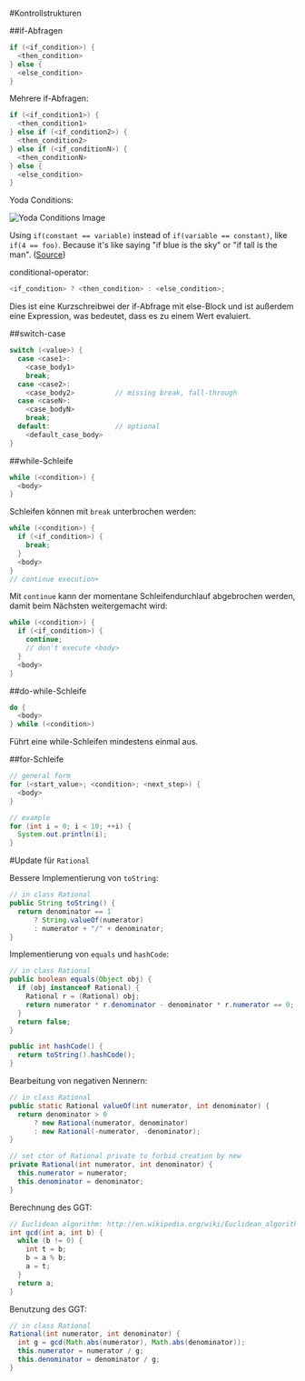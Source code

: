#Kontrollstrukturen

##if-Abfragen

```java
if (<if_condition>) {
  <then_condition>
} else {
  <else_condition>
}
```

Mehrere if-Abfragen:
```java
if (<if_condition1>) {
  <then_condition1>
} else if (<if_condition2>) {
  <then_condition2>
} else if (<if_conditionN>) {
  <then_conditionN>
} else {
  <else_condition>
}
```

Yoda Conditions:

![Yoda Conditions Image](http://www.codinghorror.com/.a/6a0120a85dcdae970b0176169611b8970c-800wi)

Using `if(constant == variable)` instead of `if(variable == constant)`, like `if(4 == foo)`. Because it's like saying "if blue is the sky" or "if tall is the man". ([Source](http://www.codinghorror.com/blog/2012/07/new-programming-jargon.html))

conditional-operator:
```java
<if_condition> ? <then_condition> : <else_condition>;
```
Dies ist eine Kurzschreibwei der if-Abfrage mit else-Block und ist außerdem eine Expression, was bedeutet, dass es zu einem Wert evaluiert.

##switch-case

```java
switch (<value>) {
  case <case1>:
    <case_body1>
    break;
  case <case2>:
    <case_body2>          // missing break, fall-through
  case <caseN>:
    <case_bodyN>
    break;
  default:                // optional
    <default_case_body>
}
```

##while-Schleife

```java
while (<condition>) {
  <body>
}
```

Schleifen können mit `break` unterbrochen werden:

```java
while (<condition>) {
  if (<if_condition>) {
    break;
  }
  <body>
}
// continue execution+
```

Mit `continue` kann der momentane Schleifendurchlauf abgebrochen werden, damit beim Nächsten weitergemacht wird:
```java
while (<condition>) {
  if (<if_condition>) {
    continue;
    // don't execute <body>
  }
  <body>
}
```

##do-while-Schleife

```java
do {
  <body>
} while (<condition>)
```

Führt eine while-Schleifen mindestens einmal aus.

##for-Schleife

```java
// general form
for (<start_value>; <condition>; <next_step>) {
  <body>
}

// example
for (int i = 0; i < 10; ++i) {
  System.out.println(i);
}
```

#Update für `Rational`

Bessere Implementierung von `toString`:

```java
// in class Rational
public String toString() {
  return denominator == 1
      ? String.valueOf(numerator)
      : numerator + "/" + denominator;
}
```

Implementierung von `equals` und `hashCode`:

```java
// in class Rational
public boolean equals(Object obj) {
  if (obj instanceof Rational) {
    Rational r = (Rational) obj;
    return numerator * r.denominator - denominator * r.numerator == 0;
  }
  return false;
}

public int hashCode() {
  return toString().hashCode();
}
```

Bearbeitung von negativen Nennern:

```java
// in class Rational
public static Rational valueOf(int numerator, int denominator) {
  return denominator > 0
      ? new Rational(numerator, denominator)
      : new Rational(-numerator, -denominator);
}

// set ctor of Rational private to forbid creation by new
private Rational(int numerator, int denominator) {
  this.numerator = numerator;
  this.denominator = denominator;
}
```

Berechnung des GGT:
```java
// Euclidean algorithm: http://en.wikipedia.org/wiki/Euclidean_algorithm
int gcd(int a, int b) {
  while (b != 0) {
    int t = b;
    b = a % b;
    a = t;
  }
  return a;
}
```

Benutzung des GGT:

```java
// in class Rational
Rational(int numerator, int denominator) {
  int g = gcd(Math.abs(numerator), Math.abs(denominator));
  this.numerator = numerator / g;
  this.denominator = denominator / g;
}
```